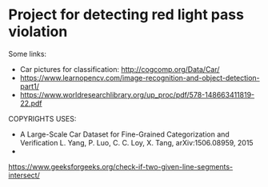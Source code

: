 # Project for detecting red light pass violation

Some links:
- Car pictures for classification: http://cogcomp.org/Data/Car/
- https://www.learnopencv.com/image-recognition-and-object-detection-part1/
- https://www.worldresearchlibrary.org/up_proc/pdf/578-148663411819-22.pdf

COPYRIGHTS USES:
- A Large-Scale Car Dataset for Fine-Grained Categorization and Verification
  L. Yang, P. Luo, C. C. Loy, X. Tang, arXiv:1506.08959, 2015
-
https://www.geeksforgeeks.org/check-if-two-given-line-segments-intersect/